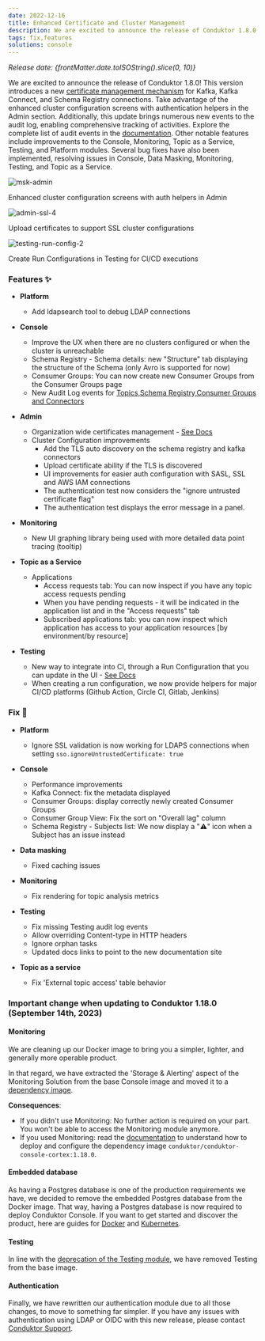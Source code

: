 ```yaml
---
date: 2022-12-16
title: Enhanced Certificate and Cluster Management
description: We are excited to announce the release of Conduktor 1.8.0! This version introduces a new certificate management mechanism for Kafka, Kafka Connect, and Schema Registry connections.
tags: fix,features
solutions: console
---
```


*Release date: {frontMatter.date.toISOString().slice(0, 10)}*

We are excited to announce the release of Conduktor 1.8.0! This version introduces a new [certificate management mechanism](https://docs.conduktor.io/platform/get-started/configuration/ssl-tls-configuration/) for Kafka, Kafka Connect, and Schema Registry connections. Take advantage of the enhanced cluster configuration screens with authentication helpers in the Admin section. Additionally, this update brings numerous new events to the audit log, enabling comprehensive tracking of activities. Explore the complete list of audit events in the [documentation](https://docs.conduktor.io/platform/navigation/settings/audit-log/). Other notable features include improvements to the Console, Monitoring, Topic as a Service, Testing, and Platform modules. Several bug fixes have also been implemented, resolving issues in Console, Data Masking, Monitoring, Testing, and Topic as a Service.

![msk-admin](https://user-images.githubusercontent.com/2573301/208318727-6c67ed05-3f03-4687-a499-1b14ce34163e.png)

Enhanced cluster configuration screens with auth helpers in Admin

![admin-ssl-4](https://user-images.githubusercontent.com/2573301/208314380-9a4d2e06-f303-412c-89e6-bc60420abb6d.png)

Upload certificates to support SSL cluster configurations

![testing-run-config-2](https://user-images.githubusercontent.com/2573301/208318407-3cec1105-ef44-4a86-ae79-a58ac2315a6f.png)

Create Run Configurations in Testing for CI/CD executions

### Features ✨

- **Platform**

  - Add ldapsearch tool to debug LDAP connections

- **Console**

  - Improve the UX when there are no clusters configured or when the cluster is unreachable
  - Schema Registry - Schema details: new "Structure" tab displaying the structure of the Schema (only Avro is supported for now)
  - Consumer Groups: You can now create new Consumer Groups from the Consumer Groups page
  - New Audit Log events for [Topics,Schema Registry,Consumer Groups and Connectors](https://docs.conduktor.io/platform/navigation/settings/audit-log/)

- **Admin**

  - Organization wide certificates management - [See Docs](https://docs.conduktor.io/platform/get-started/configuration/ssl-tls-configuration/)
  - Cluster Configuration improvements
    - Add the TLS auto discovery on the schema registry and kafka connectors
    - Upload certificate ability if the TLS is discovered
    - UI improvements for easier auth configuration with SASL, SSL and AWS IAM connections
    - The authentication test now considers the "ignore untrusted certificate flag"
    - The authentication test displays the error message in a panel.

- **Monitoring**

  - New UI graphing library being used with more detailed data point tracing (tooltip)

- **Topic as a Service**

  - Applications
    - Access requests tab: You can now inspect if you have any topic access requests pending
    - When you have pending requests - it will be indicated in the application list and in the "Access requests" tab
    - Subscribed applications tab: you can now inspect which application has access to your application resources [by environment/by resource]

- **Testing**
  <!-- markdown-link-check-disable -->
  - New way to integrate into CI, through a Run Configuration that you can update in the UI - [See Docs](https://docs.conduktor.io/platform/testing/features/ci-cd-automation)
  - When creating a run configuration, we now provide helpers for major CI/CD platforms (Github Action, Circle CI, Gitlab, Jenkins)
  <!-- markdown-link-check-enable -->

### Fix 🔨

- **Platform**

  - Ignore SSL validation is now working for LDAPS connections when setting `sso.ignoreUntrustedCertificate: true`

- **Console**

  - Performance improvements
  - Kafka Connect: fix the metadata displayed
  - Consumer Groups: display correctly newly created Consumer Groups
  - Consumer Group View: Fix the sort on "Overall lag" column
  - Schema Registry - Subjects list: We now display a "⚠️" icon when a Subject has an issue instead

- **Data masking**

  - Fixed caching issues

- **Monitoring**

  - Fix rendering for topic analysis metrics

- **Testing**

  - Fix missing Testing audit log events
  - Allow overriding Content-type in HTTP headers
  - Ignore orphan tasks
  - Updated docs links to point to the new documentation site

- **Topic as a service**
  - Fix 'External topic access' table behavior

### Important change when updating to Conduktor 1.18.0 (September 14th, 2023)

#### Monitoring

We are cleaning up our Docker image to bring you a simpler, lighter, and generally more operable product.

In that regard, we have extracted the 'Storage & Alerting' aspect of the Monitoring Solution from the base Console image and moved it to a [dependency image](https://hub.docker.com/r/conduktor/conduktor-console-cortex/tags).

**Consequences**:
- If you didn't use Monitoring: No further action is required on your part. You won't be able to access the Monitoring module anymore.
- If you used Monitoring: read the [documentation](/platform/get-started/configuration/env-variables/#monitoring-properties) to understand how to deploy and configure the dependency image `conduktor/conduktor-console-cortex:1.18.0`.

#### Embedded database

As having a Postgres database is one of the production requirements we have, we decided to remove the embedded Postgres database from the Docker image. That way, having a Postgres database is now required to deploy Conduktor Console. If you want to get started and discover the product, here are guides for [Docker](/platform/get-started/installation/get-started/docker/) and [Kubernetes](/platform/get-started/installation/get-started/kubernetes/).

#### Testing

In line with the [deprecation of the Testing module](#important-change-when-updating-to-conduktor-1150-may-15-2023), we have removed Testing from the base image.

#### Authentication

Finally, we have rewritten our authentication module due to all those changes, to move to something far simpler. If you have any issues with authentication using LDAP or OIDC with this new release, please contact [Conduktor Support](https://support.conduktor.io).
